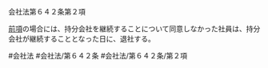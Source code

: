 会社法第６４２条第２項

[前項](会社法＿＿＿＿第６４２条第１項)の場合には、持分会社を継続することについて同意しなかった社員は、持分会社が継続することとなった日に、退社する。

#会社法
#会社法/第６４２条
#会社法/第６４２条/第２項
